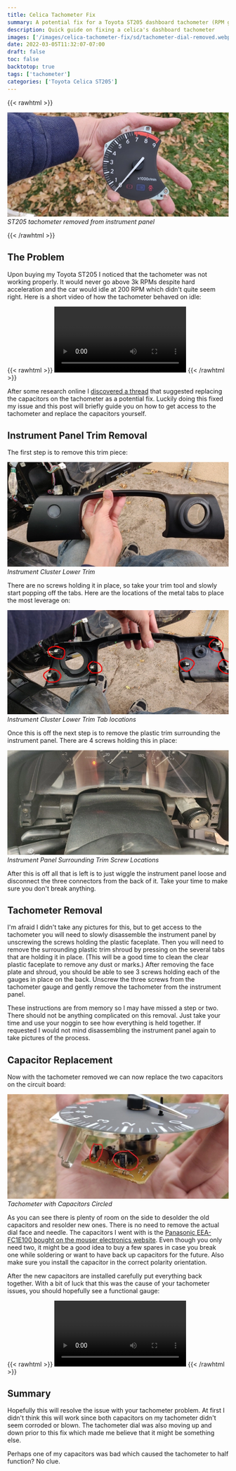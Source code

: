 ```yaml
---
title: Celica Tachometer Fix
summary: A potential fix for a Toyota ST205 dashboard tachometer (RPM gauge) that has issues getting it up.
description: Quick guide on fixing a celica's dashboard tachometer
images: ['/images/celica-tachometer-fix/sd/tachometer-dial-removed.webp']
date: 2022-03-05T11:32:07-07:00
draft: false
toc: false
backtotop: true
tags: ['tachometer']
categories: ['Toyota Celica ST205']
---
```


{{< rawhtml >}}
<p class="image-p">
  <img src="/images/celica-tachometer-fix/sd/tachometer-dial-removed.webp"
       alt="ST205 tachometer removed from instrument panel"
       data-zoom-src="/images/celica-tachometer-fix/hd/tachometer-dial-removed.webp"
       data-zoomable
       class="medium-zoom-image">
  <em>ST205 tachometer removed from instrument panel</em>
</p>
{{< /rawhtml >}}

## The Problem

Upon buying my Toyota ST205 I noticed that the tachometer was not working properly. It would never go above 3k RPMs despite hard acceleration and the car would idle at 200 RPM which didn't quite seem right. Here is a short video of how the tachometer behaved on idle:

{{< rawhtml >}}
<video controls preload="metadata">
  <source src="/images/celica-tachometer-fix/tachometer-before.mp4">
  <span>Sorry, your browser doesn't support embedded videos.</span>
</video>
{{< /rawhtml >}}

After some research online I [discovered a thread](https://www.alltrac.net/phpBB2/viewtopic.php?t=49471) that suggested replacing the capacitors on the tachometer as a potential fix. Luckily doing this fixed my issue and this post will briefly guide you on how to get access to the tachometer and replace the capacitors yourself.

## Instrument Panel Trim Removal

The first step is to remove this trim piece:

![Instrument Cluster Lower Trim](/images/celica-tachometer-fix/sd/instrument-cluster-lower-trim.webp) *Instrument Cluster Lower Trim*

 There are no screws holding it in place, so take your trim tool and slowly start popping off the tabs. Here are the locations of the metal tabs to place the most leverage on:

![Instrument Cluster Lower Trim Tab locations](/images/celica-tachometer-fix/sd/instrument-cluster-lower-trim-rear.webp) *Instrument Cluster Lower Trim Tab locations*

Once this is off the next step is to remove the plastic trim surrounding the instrument panel. There are 4 screws holding this in place:

![Instrument Panel Surrounding Trim Screw Locations](/images/celica-tachometer-fix/sd/instrument-panel-shroud-screws.webp) *Instrument Panel Surrounding Trim Screw Locations*

After this is off all that is left is to just wiggle the instrument panel loose and disconnect the three connectors from the back of it. Take your time to make sure you don't break anything.

## Tachometer Removal

I'm afraid I didn't take any pictures for this, but to get access to the tachometer you will need to slowly disassemble the instrument panel by unscrewing the screws holding the plastic faceplate. Then you will need to remove the surrounding plastic trim shroud by pressing on the several tabs that are holding it in place. (This will be a good time to clean the clear plastic faceplate to remove any dust or marks.) After removing the face plate and shroud, you should be able to see 3 screws holding each of the gauges in place on the back. Unscrew the three screws from the tachometer gauge and gently remove the tachometer from the instrument panel.

These instructions are from memory so I may have missed a step or two. There should not be anything complicated on this removal. Just take your time and use your noggin to see how everything is held together. If requested I would not mind disassembling the instrument panel again to take pictures of the process.

## Capacitor Replacement

Now with the tachometer removed we can now replace the two capacitors on the circuit board:

![Tachometer with Capacitors Circled](/images/celica-tachometer-fix/sd/tachometer-dial-capacitors.webp) *Tachometer with Capacitors Circled*

As you can see there is plenty of room on the side to desolder the old capacitors and resolder new ones. There is no need to remove the actual dial face and needle. The capacitors I went with is the [Panasonic EEA-FC1E100 bought on the mouser electronics website](https://www.mouser.com/ProductDetail/Panasonic/EEA-FC1E100?qs=nLJruSqDb94EJwiFQJd4iw%3D%3D). Even though you only need two, it might be a good idea to buy a few spares in case you break one while soldering or want to have back up capacitors for the future. Also make sure you install the capacitor in the correct polarity orientation.

After the new capacitors are installed carefully put everything back together. With a bit of luck that this was the cause of your tachometer issues, you should hopefully see a functional gauge:

{{< rawhtml >}}
<video controls preload="metadata">
  <source src="/images/celica-tachometer-fix/tachometer-after.mp4">
  <span>Sorry, your browser doesn't support embedded videos.</span>
</video>
{{< /rawhtml >}}

## Summary

Hopefully this will resolve the issue with your tachometer problem. At first I didn't think this will work since both capacitors on my tachometer didn't seem corroded or blown. The tachometer dial was also moving up and down prior to this fix which made me believe that it might be something else.

Perhaps one of my capacitors was bad which caused the tachometer to half function? No clue.
